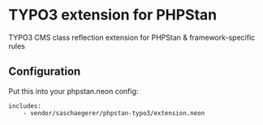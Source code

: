# TYPO3 extension for PHPStan

TYPO3 CMS class reflection extension for PHPStan &amp; framework-specific rules

## Configuration
Put this into your phpstan.neon config:

```
includes:
    - vendor/saschaegerer/phpstan-typo3/extension.neon
```
